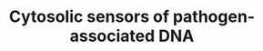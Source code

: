 ---
annotations:
- type: Pathway Ontology
  value: immune response pathway
authors:
- ReactomeTeam
- Anwesha
- Mkutmon
description: Presence of pathogen-associated DNA in cytosol induces type I IFN production.
  Several intracellular receptors have been implicated to some degree. These include
  DNA-dependent activator of interferon (IFN)-regulatory factors (DAI) (also called
  Z-DNA-binding protein 1, ZBP1), absent in melanoma 2 (AIM2), RNA polymerase III
  (Pol III), IFN-inducible protein IFI16, leucine-rich repeat flightless interacting
  protein-1 (LRRFIP1), DEAH-box helicases (DHX9 and DHX36), DEAD-box helicase DDX41,
  meiotic recombination 11 homolog A (MRE11), DNA-dependent protein kinase (DNA-PK),
  cyclic GMP-AMP synthase (cGAS) and stimulator of interferon genes (STING).<p>Detection
  of cytosolic DNA requires multiple and possibly redundant sensors leading to activation
  of the transcription factor NF-kappaB and TBK1-mediated phosphorylation of the transcription
  factor IRF3. Cytosolic DNA also activates caspase-1-dependent maturation of the
  pro-inflammatory cytokines interleukin IL-1beta and IL-18. This pathway is mediated
  by AIM2.  View original pathway at [http://www.reactome.org/PathwayBrowser/#DIAGRAM=1834949
  Reactome].
last-edited: 2020-10-09
organisms:
- Homo sapiens
redirect_from:
- /index.php/Pathway:WP2794
- /instance/WP2794
schema-jsonld:
- '@context': https://schema.org/
  '@id': https://wikipathways.github.io/pathways/WP2794.html
  '@type': Dataset
  creator:
    '@type': Organization
    name: WikiPathways
  description: Presence of pathogen-associated DNA in cytosol induces type I IFN production.
    Several intracellular receptors have been implicated to some degree. These include
    DNA-dependent activator of interferon (IFN)-regulatory factors (DAI) (also called
    Z-DNA-binding protein 1, ZBP1), absent in melanoma 2 (AIM2), RNA polymerase III
    (Pol III), IFN-inducible protein IFI16, leucine-rich repeat flightless interacting
    protein-1 (LRRFIP1), DEAH-box helicases (DHX9 and DHX36), DEAD-box helicase DDX41,
    meiotic recombination 11 homolog A (MRE11), DNA-dependent protein kinase (DNA-PK),
    cyclic GMP-AMP synthase (cGAS) and stimulator of interferon genes (STING).<p>Detection
    of cytosolic DNA requires multiple and possibly redundant sensors leading to activation
    of the transcription factor NF-kappaB and TBK1-mediated phosphorylation of the
    transcription factor IRF3. Cytosolic DNA also activates caspase-1-dependent maturation
    of the pro-inflammatory cytokines interleukin IL-1beta and IL-18. This pathway
    is mediated by AIM2.  View original pathway at [http://www.reactome.org/PathwayBrowser/#DIAGRAM=1834949
    Reactome].
  keywords:
  - 'Unmethylated CpG DNA '
  - NFKB1(1-433),
  - IFI16 ligands
  - NLRP4:DTX4:dsDNA:ZBP1:pS-172-TBK1
  - p-2S-IRF7:p-2S-IRF7
  - 'POLR3F '
  - 'Double-stranded DNA '
  - c-di-AMP, c-di-GMP
  - 'Promotor region of interferon beta '
  - 'UBC(609-684) '
  - DHX9/DHX36:CpG:MyD88
  - K63polyUb-STING
  - 'HSV1 dsDNA '
  - 'c-di-AMP '
  - DNA-PK ligands
  - DDX58/IFIH1-mediated
  - STING:STING
  - DHX9:CpG
  - 'VACV dsDNA '
  - Promotor region of
  - 'POLR3K '
  - 'POLR3A '
  - DDX41:c-di-AMP,
  - 'Mg2+ '
  - 'p-S172-TBK1 '
  - FLII-interacting
  - TREX1:viral DNA
  - 'TICAM1 '
  - 'UBB(153-228) '
  - cGAS ligands
  - MRE11:dsDNA
  - 'MRE11A '
  - ATP
  - 'UBC(77-152) '
  - 'NLRP4 '
  - NFkB Complex
  - 'POLR1C '
  - STING:cGAMP
  - RNA Polymerase III
  - heterodimer
  - 'POLR3E '
  - 'UBA52(1-76) '
  - 'TMEM173 '
  - 'K48polyUb-DDX41 '
  - dsRNA:TLR3:TICAM1:RIPK1
  - 'IKBKB '
  - DDX41
  - 'POLR3B '
  - 'L. monocytogenes dsDNA '
  - 'p-S552-CTNNB1 '
  - 'POLR3C '
  - of
  - c-GMP-AMP
  - H2O
  - 'HBV dsRNA intermediate form '
  - cGAS:dsDNA
  - 'c-GMP-AMP '
  - 'POLR2K '
  - 'UBC(457-532) '
  - 'L.pneumophila dsDNA '
  - complex
  - 'DHX9 '
  - 'DTX4 '
  - TRIM32/TRIM56
  - 'HCV dsDNA '
  - 'pS-172,K48polyUb-TBK1 '
  - 'UBC(533-608) '
  - Phospho-NF-kappaB
  - STAT6
  - 'CRCP '
  - DNA-PK:microbial
  - 'HCV dsRNA intermediate form '
  - 'p-S177,S181-IKBKB '
  - 'c-di-GMP '
  - 'PRKDC '
  - HCV dsDNA
  - 'POLR3GL '
  - 'p-4S,T404-IRF3 '
  - TREX1 dimer
  - ZBP1
  - Ub
  - 'UBC(229-304) '
  - 'p-S32,S36-NFKBIA '
  - 'TRIM21 '
  - 'RIPK1 '
  - 'STAT6 '
  - dsDNA:LRRFIP1:beta-catenin
  - 'CREBBP '
  - DHX9/DHX36:CpG
  - 'p-S176,S180-CHUK '
  - DDX41 viral ligand
  - 'UBC(153-228) '
  - 'RPS27A(1-76) '
  - 'POLR3H '
  - 'p-S19,S23-NFKBIB '
  - protein 1 dimer
  - STING:p-S172-TBK1:STAT6
  - Inhibitor
  - NLRP4:DTX4:STING:p-S172-TBK1:IRF3
  - ZBP1 ligand
  - 'HBV dsDNA '
  - 'Rotavirus dsRNA '
  - 'NKIRAS1 '
  - DHX36:CpG:MyD88
  - 'NFKB1(1-433) '
  - 2xp-S477,S479-IRF7
  - 'p-S407,Y641-STAT6 '
  - 'HCMV dsDNA '
  - 'POLR3D '
  - dsDNA:IFI16
  - 'CHUK '
  - 2'-deoxyguanosine
  - MRE11A
  - GTP
  - STING:c-di-GMP
  - 'LRRFIP1 '
  - interferon-alpha/beta
  - TRIM21
  - 'viral plus strand DNA with sticky 3'' end '
  - p-T,4S-IRF3:p-T,4S-IRF3
  - induction
  - 'POLR2F '
  - STING:p-S172-TBK1
  - 'POLR2H '
  - STING:TBK1:STAT6
  - dsDNA:ZBP1:pS-172-TBK1
  - 'CTNNB1 '
  - MYD88
  - 'RELA '
  - 'MYD88 '
  - ADP
  - beta-catenin:IRF3:p300
  - STING:TRIM32/TRIM56
  - 'RIPK3 '
  - 'ZBP1 '
  - 'HSV1 dsRNA intermediate form '
  - dsDNA:ZBP1:pS-172-TBK:IRF3
  - NKIRAS
  - 'UBB(77-152) '
  - Holoenzyme
  - K48polyUb-DDX41:TRIM21
  - 'NKIRAS2 '
  - 'NFKB2(1-454) '
  - TBK1
  - 'p-S477,S479-IRF7 '
  - CTNNB1
  - Pol-III ligands
  - 5'-monophosphate
  - 'TRIM32 '
  - p-S407,Y641-STAT6
  - dsDNA
  - c-di-GMP
  - 'K63polyUb-STING '
  - IFI16
  - CHUK:IKBKB:IKBKG
  - 'NFKBIA '
  - 'IRF3 '
  - Double-stranded DNA
  - 'IKBKG '
  - RIPK3
  - dimer
  - 'XRCC5 '
  - 'POLR1D '
  - CREBBP,EP300
  - 'DDX41 '
  - 'Influenza A dsRNA intermediate form '
  - DHX36:CpG
  - MB21D1
  - 'NFKBIB '
  - NFKB2(1-454):RELA
  - viral
  - DHX9
  - 'HSV2 dsDNA '
  - p-4S,T404-IRF3
  - NFkB inhibitor:NFkB
  - p-S407-STAT6
  - IKBKG:p-S176,S180-CHUK:p-S177,S181-IKBKB
  - STING:p-S172,K48polyUb-TBK1:IRF3
  - DTX4
  - STING:p-S172-TBK1:IRF3
  - 'UBC(305-380) '
  - 'POLR3G '
  - TMEM173
  - dsDNA:ZBP1:pS-172,K48polyUb-TBK1
  - 'MB21D1 '
  - Unmethylated CpG DNA
  - RIPK1
  - DDX41:DDX41 ligand
  - 'TLR3 '
  - LRR FLII-interacting
  - PPi
  - dsDNA:ZBP1:RIP1:RIP3
  - DHX9:CpG:MyD88
  - viral DNA with 3'
  - 'UBB(1-76) '
  - 'viral minus strand DNA with sticky 3'' end '
  - interferon beta
  - Ku70:Ku80
  - 'UBC(1-76) '
  - NLRP4
  - 'TRIM56 '
  - dsDNA:ZBP1
  - sticky ends
  - 'POLR2E '
  - STING:TBK1:IRF3
  - 5'-ppp-AU-rich dsRNA
  - 'IFI16 '
  - 'EBV dsDNA '
  - 'XRCC6 '
  - dsDNA:LRR
  - 'POLR2L '
  - NLRC3
  - PRKDC
  - 'EP300 '
  - Mg2+
  - 'TREX1 '
  - p-S552-CTNNB1
  - DHX36
  - 'M. tuberculosis dsDNA '
  - 'TBK1 '
  - protein 1dimer
  - 'DHX36 '
  - IRF3
  - TMP
  - dCMP
  - 2'-deoxyadenosine
  - 'UBC(381-456) '
  license: CC0
  name: Cytosolic sensors of pathogen-associated DNA
seo: CreativeWork
title: Cytosolic sensors of pathogen-associated DNA
wpid: WP2794
---